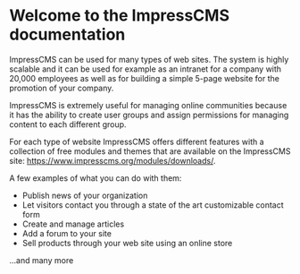 # Welcome to the ImpressCMS documentation

ImpressCMS can be used for many types of web sites. The system is highly scalable and it can be used for example as an intranet for a company with 20,000 employees as well as for building a simple 5-page website for the promotion of your company.

ImpressCMS is extremely useful for managing online communities because it has the ability to create user groups and assign permissions for managing content to each different group.

For each type of website ImpressCMS offers different features with a collection of free modules and themes that are available on the ImpressCMS site: https://www.impresscms.org/modules/downloads/.

A few examples of what you can do with them:

* Publish news of your organization
* Let visitors contact you through a state of the art customizable contact form
* Create and manage articles
* Add a forum to your site
* Sell products through your web site using an online store

...and many more

